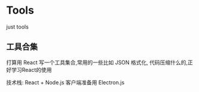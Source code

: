 # Tools

just tools

## 工具合集

打算用 React 写一个工具集合,常用的一些比如 JSON 格式化, 代码压缩什么的,正好学习React的使用

技术栈: React + Node.js
客户端准备用 Electron.js



